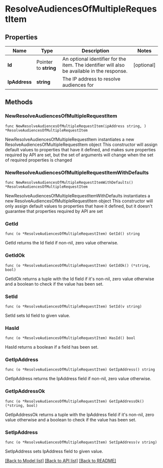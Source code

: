 # ResolveAudiencesOfMultipleRequestItem

## Properties

Name | Type | Description | Notes
------------ | ------------- | ------------- | -------------
**Id** | Pointer to **string** | An optional identifier for the item. The identifier will also be available in the response. | [optional] 
**IpAddress** | **string** | The IP address to resolve audiences for | 

## Methods

### NewResolveAudiencesOfMultipleRequestItem

`func NewResolveAudiencesOfMultipleRequestItem(ipAddress string, ) *ResolveAudiencesOfMultipleRequestItem`

NewResolveAudiencesOfMultipleRequestItem instantiates a new ResolveAudiencesOfMultipleRequestItem object
This constructor will assign default values to properties that have it defined,
and makes sure properties required by API are set, but the set of arguments
will change when the set of required properties is changed

### NewResolveAudiencesOfMultipleRequestItemWithDefaults

`func NewResolveAudiencesOfMultipleRequestItemWithDefaults() *ResolveAudiencesOfMultipleRequestItem`

NewResolveAudiencesOfMultipleRequestItemWithDefaults instantiates a new ResolveAudiencesOfMultipleRequestItem object
This constructor will only assign default values to properties that have it defined,
but it doesn't guarantee that properties required by API are set

### GetId

`func (o *ResolveAudiencesOfMultipleRequestItem) GetId() string`

GetId returns the Id field if non-nil, zero value otherwise.

### GetIdOk

`func (o *ResolveAudiencesOfMultipleRequestItem) GetIdOk() (*string, bool)`

GetIdOk returns a tuple with the Id field if it's non-nil, zero value otherwise
and a boolean to check if the value has been set.

### SetId

`func (o *ResolveAudiencesOfMultipleRequestItem) SetId(v string)`

SetId sets Id field to given value.

### HasId

`func (o *ResolveAudiencesOfMultipleRequestItem) HasId() bool`

HasId returns a boolean if a field has been set.

### GetIpAddress

`func (o *ResolveAudiencesOfMultipleRequestItem) GetIpAddress() string`

GetIpAddress returns the IpAddress field if non-nil, zero value otherwise.

### GetIpAddressOk

`func (o *ResolveAudiencesOfMultipleRequestItem) GetIpAddressOk() (*string, bool)`

GetIpAddressOk returns a tuple with the IpAddress field if it's non-nil, zero value otherwise
and a boolean to check if the value has been set.

### SetIpAddress

`func (o *ResolveAudiencesOfMultipleRequestItem) SetIpAddress(v string)`

SetIpAddress sets IpAddress field to given value.



[[Back to Model list]](../README.md#documentation-for-models) [[Back to API list]](../README.md#documentation-for-api-endpoints) [[Back to README]](../README.md)


